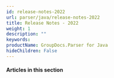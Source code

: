 ```yaml
---
id: release-notes-2022
url: parser/java/release-notes-2022
title: Release Notes - 2022
weight: 1
description: ""
keywords: 
productName: GroupDocs.Parser for Java
hideChildren: False
---
```

#### Articles in this section